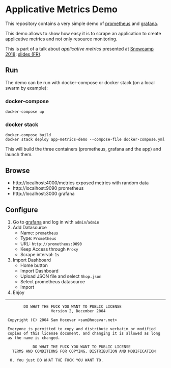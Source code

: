 Applicative Metrics Demo
========================

This repository contains a very simple demo of [prometheus](https://prometheus.io) and [grafana](https://grafana.com).

This demo allows to show how easy it is to scrape an application to create applicative metrics and not only resource monitoring.

This is part of a talk about _applicative metrics_ presented at [Snowcamp 2018](http://sched.co/D2nb): [slides (FR)](https://speakerdeck.com/eunomie/metriques-applicatives-avec-prometheus-et-grafana).

Run
---

The demo can be run with docker-compose or docker stack (on a local swarm by example):

### docker-compose

    docker-compose up

### docker stack

    docker-compose build
    docker stack deploy app-metrics-demo --compose-file docker-compose.yml

This will build the three containers (prometheus, grafana and the app) and launch them.

Browse
------

- http://localhost:4000/metrics exposed metrics with random data
- http://localhost:9090 prometheus
- http://localhost:3000 grafana

Configure
---------

1. Go to [grafana](http://localhost:3000) and log in with `admin`/`admin`
2. Add Datasource
    - Name: `prometheus`
    - Type: `Prometheus`
    - URL: `http://prometheus:9090`
    - Keep Access through `Proxy`
    - Scrape interval: `1s`
3. Import Dashboard
    - Home button
    - Import Dashboard
    - Upload JSON file and select `Shop.json`
    - Select prometheus datasource
    - Import
4. Enjoy

---

```
        DO WHAT THE FUCK YOU WANT TO PUBLIC LICENSE 
                    Version 2, December 2004 

 Copyright (C) 2004 Sam Hocevar <sam@hocevar.net> 

 Everyone is permitted to copy and distribute verbatim or modified 
 copies of this license document, and changing it is allowed as long 
 as the name is changed. 

            DO WHAT THE FUCK YOU WANT TO PUBLIC LICENSE 
   TERMS AND CONDITIONS FOR COPYING, DISTRIBUTION AND MODIFICATION 

  0. You just DO WHAT THE FUCK YOU WANT TO.
```
